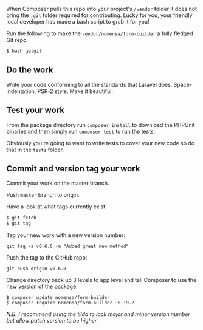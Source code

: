 
When Composer pulls this repo into your project's `/vendor` folder it does not bring the `.git` folder required for contributing. Lucky for you, your friendly local developer has made a bash script to grab it for you! 

Run the following to make the `vendor/nomensa/form-builder` a fully fledged Git repo: 

```bash
$ bash getgit
```

## Do the work

Write your code conforming to all the standards that Laravel does. Space-indentation, PSR-2 style. Make it beautiful.


## Test your work

From the package directory run `composer install` to download the PHPUnit binaries and then simply run `composer test` to run the tests.

Obviously you're going to want to write tests to cover your new code so do that in the `tests` folder. 


## Commit and version tag your work

Commit your work on the master branch.

Push `master` branch to origin.

Have a look at what tags currently exist:

```bash
$ git fetch
$ git tag
```

Tag your new work with a new version number:

```
git tag -a v0.6.0 -m "Added great new method"
```

Push the tag to the GitHub repo:

```
git push origin v0.6.0
```

Change directory back up 3 levels to app level and tell Composer to use the new version of the package:

```
$ composer update nomensa/form-builder
$ composer require nomensa/form-builder ~0.19.2
```

_N.B. I recommend using the tilda to lock major and minor version number but allow patch version to be higher._
